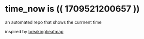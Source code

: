 # time_now is (( 1709521200657 ))

an automated repo that shows the currnent time

inspired by [breakingheatmap](https://github.com/breakingheatmap/breakingheatmap)
